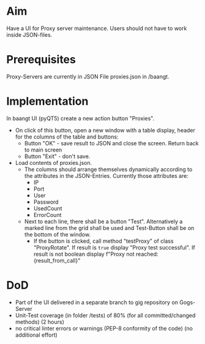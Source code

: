 # Aim

Have a UI for Proxy server maintenance. Users should not have to work inside JSON-files.

# Prerequisites

Proxy-Servers are currently in JSON File proxies.json in /baangt. 

# Implementation

In baangt UI (pyQT5) create a new action button "Proxies". 

* On click of this button, open a new window with a table display, header for the columns of the table and buttons:
    * Button "OK" - save result to JSON and close the screen. Return back to main screen
    * Button "Exit" - don't save.
* Load contents of proxies.json.
    * The columns should arrange themselves dynamically according to the attributes in the JSON-Entries. 
      Currently those attributes are:
         * IP
         * Port
         * User
         * Password
         * UsedCount
         * ErrorCount
    * Next to each line, there shall be a button "Test". Alternatively a marked line from the grid shall be used and
      Test-Button shall be on the bottom of the window.
         * If the button is clicked, call method "testProxy" of class "ProxyRotate". If result is ```true``` display
           "Proxy test successful". If result is not boolean display f"Proxy not reached: {result_from_call}"      
           
             
 # DoD
 
* Part of the UI delivered in a separate branch to gig repository on Gogs-Server
* Unit-Test coverage (in folder /tests) of 80% (for all committed/changed methods) (2 hours)
* no critical linter errors or warnings (PEP-8 conformity of the code) (no additional effort)